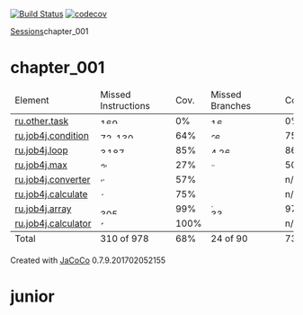 [![Build Status](https://travis-ci.org/imaginegeek57/job4j.svg?branch=master)](https://travis-ci.org/imaginegeek57/job4j)
[![codecov](https://codecov.io/gh/imaginegeek57/job4j/branch/master/graph/badge.svg)](https://codecov.io/gh/imaginegeek57/job4j)
<?xml version="1.0" encoding="UTF-8"?><!DOCTYPE html PUBLIC "-//W3C//DTD XHTML 1.0 Strict//EN" "http://www.w3.org/TR/xhtml1/DTD/xhtml1-strict.dtd"><html xmlns="http://www.w3.org/1999/xhtml" lang="ru"><head><meta http-equiv="Content-Type" content="text/html;charset=UTF-8"/><link rel="stylesheet" href="jacoco-resources/report.css" type="text/css"/><link rel="shortcut icon" href="jacoco-resources/report.gif" type="image/gif"/><title>chapter_001</title><script type="text/javascript" src="jacoco-resources/sort.js"></script></head><body onload="initialSort(['breadcrumb', 'coveragetable'])"><div class="breadcrumb" id="breadcrumb"><span class="info"><a href="jacoco-sessions.html" class="el_session">Sessions</a></span><span class="el_report">chapter_001</span></div><h1>chapter_001</h1><table class="coverage" cellspacing="0" id="coveragetable"><thead><tr><td class="sortable" id="a" onclick="toggleSort(this)">Element</td><td class="down sortable bar" id="b" onclick="toggleSort(this)">Missed Instructions</td><td class="sortable ctr2" id="c" onclick="toggleSort(this)">Cov.</td><td class="sortable bar" id="d" onclick="toggleSort(this)">Missed Branches</td><td class="sortable ctr2" id="e" onclick="toggleSort(this)">Cov.</td><td class="sortable ctr1" id="f" onclick="toggleSort(this)">Missed</td><td class="sortable ctr2" id="g" onclick="toggleSort(this)">Cxty</td><td class="sortable ctr1" id="h" onclick="toggleSort(this)">Missed</td><td class="sortable ctr2" id="i" onclick="toggleSort(this)">Lines</td><td class="sortable ctr1" id="j" onclick="toggleSort(this)">Missed</td><td class="sortable ctr2" id="k" onclick="toggleSort(this)">Methods</td><td class="sortable ctr1" id="l" onclick="toggleSort(this)">Missed</td><td class="sortable ctr2" id="m" onclick="toggleSort(this)">Classes</td></tr></thead><tfoot><tr><td>Total</td><td class="bar">310 of 978</td><td class="ctr2">68%</td><td class="bar">24 of 90</td><td class="ctr2">73%</td><td class="ctr1">31</td><td class="ctr2">110</td><td class="ctr1">42</td><td class="ctr2">182</td><td class="ctr1">17</td><td class="ctr2">65</td><td class="ctr1">1</td><td class="ctr2">21</td></tr></tfoot><tbody><tr><td id="a7"><a href="ru.other.task/index.html" class="el_package">ru.other.task</a></td><td class="bar" id="b0"><img src="jacoco-resources/redbar.gif" width="65" height="10" title="169" alt="169"/></td><td class="ctr2" id="c7">0%</td><td class="bar" id="d0"><img src="jacoco-resources/redbar.gif" width="56" height="10" title="16" alt="16"/></td><td class="ctr2" id="e4">0%</td><td class="ctr1" id="f0">18</td><td class="ctr2" id="g2">18</td><td class="ctr1" id="h0">22</td><td class="ctr2" id="i3">22</td><td class="ctr1" id="j0">10</td><td class="ctr2" id="k2">10</td><td class="ctr1" id="l0">1</td><td class="ctr2" id="m3">1</td></tr><tr><td id="a3"><a href="ru.job4j.condition/index.html" class="el_package">ru.job4j.condition</a></td><td class="bar" id="b1"><img src="jacoco-resources/redbar.gif" width="28" height="10" title="72" alt="72"/><img src="jacoco-resources/greenbar.gif" width="50" height="10" title="130" alt="130"/></td><td class="ctr2" id="c4">64%</td><td class="bar" id="d2"><img src="jacoco-resources/redbar.gif" width="7" height="10" title="2" alt="2"/><img src="jacoco-resources/greenbar.gif" width="21" height="10" title="6" alt="6"/></td><td class="ctr2" id="e2">75%</td><td class="ctr1" id="f2">3</td><td class="ctr2" id="g3">13</td><td class="ctr1" id="h1">9</td><td class="ctr2" id="i2">39</td><td class="ctr1" id="j3">1</td><td class="ctr2" id="k3">9</td><td class="ctr1" id="l1">0</td><td class="ctr2" id="m2">3</td></tr><tr><td id="a5"><a href="ru.job4j.loop/index.html" class="el_package">ru.job4j.loop</a></td><td class="bar" id="b2"><img src="jacoco-resources/redbar.gif" width="12" height="10" title="33" alt="33"/><img src="jacoco-resources/greenbar.gif" width="72" height="10" title="187" alt="187"/></td><td class="ctr2" id="c2">85%</td><td class="bar" id="d1"><img src="jacoco-resources/redbar.gif" width="14" height="10" title="4" alt="4"/><img src="jacoco-resources/greenbar.gif" width="91" height="10" title="26" alt="26"/></td><td class="ctr2" id="e1">86%</td><td class="ctr1" id="f1">4</td><td class="ctr2" id="g1">31</td><td class="ctr1" id="h3">2</td><td class="ctr2" id="i1">43</td><td class="ctr1" id="j1">2</td><td class="ctr2" id="k0">16</td><td class="ctr1" id="l2">0</td><td class="ctr2" id="m1">5</td></tr><tr><td id="a6"><a href="ru.job4j.max/index.html" class="el_package">ru.job4j.max</a></td><td class="bar" id="b3"><img src="jacoco-resources/redbar.gif" width="8" height="10" title="21" alt="21"/><img src="jacoco-resources/greenbar.gif" width="3" height="10" title="8" alt="8"/></td><td class="ctr2" id="c6">27%</td><td class="bar" id="d4"><img src="jacoco-resources/redbar.gif" width="3" height="10" title="1" alt="1"/><img src="jacoco-resources/greenbar.gif" width="3" height="10" title="1" alt="1"/></td><td class="ctr2" id="e3">50%</td><td class="ctr1" id="f3">2</td><td class="ctr2" id="g5">4</td><td class="ctr1" id="h2">3</td><td class="ctr2" id="i4">5</td><td class="ctr1" id="j4">1</td><td class="ctr2" id="k5">3</td><td class="ctr1" id="l3">0</td><td class="ctr2" id="m4">1</td></tr><tr><td id="a4"><a href="ru.job4j.converter/index.html" class="el_package">ru.job4j.converter</a></td><td class="bar" id="b4"><img src="jacoco-resources/redbar.gif" width="3" height="10" title="8" alt="8"/><img src="jacoco-resources/greenbar.gif" width="4" height="10" title="11" alt="11"/></td><td class="ctr2" id="c5">57%</td><td class="bar" id="d5"/><td class="ctr2" id="e5">n/a</td><td class="ctr1" id="f4">2</td><td class="ctr2" id="g4">5</td><td class="ctr1" id="h4">2</td><td class="ctr2" id="i5">5</td><td class="ctr1" id="j2">2</td><td class="ctr2" id="k4">5</td><td class="ctr1" id="l4">0</td><td class="ctr2" id="m5">1</td></tr><tr><td id="a1"><a href="ru.job4j.calculate/index.html" class="el_package">ru.job4j.calculate</a></td><td class="bar" id="b5"><img src="jacoco-resources/redbar.gif" width="1" height="10" title="4" alt="4"/><img src="jacoco-resources/greenbar.gif" width="4" height="10" title="12" alt="12"/></td><td class="ctr2" id="c3">75%</td><td class="bar" id="d6"/><td class="ctr2" id="e6">n/a</td><td class="ctr1" id="f5">1</td><td class="ctr2" id="g6">3</td><td class="ctr1" id="h5">2</td><td class="ctr2" id="i6">4</td><td class="ctr1" id="j5">1</td><td class="ctr2" id="k6">3</td><td class="ctr1" id="l5">0</td><td class="ctr2" id="m6">1</td></tr><tr><td id="a0"><a href="ru.job4j.array/index.html" class="el_package">ru.job4j.array</a></td><td class="bar" id="b6"><img src="jacoco-resources/redbar.gif" width="1" height="10" title="3" alt="3"/><img src="jacoco-resources/greenbar.gif" width="118" height="10" title="305" alt="305"/></td><td class="ctr2" id="c1">99%</td><td class="bar" id="d3"><img src="jacoco-resources/redbar.gif" width="3" height="10" title="1" alt="1"/><img src="jacoco-resources/greenbar.gif" width="116" height="10" title="33" alt="33"/></td><td class="ctr2" id="e0">97%</td><td class="ctr1" id="f6">1</td><td class="ctr2" id="g0">33</td><td class="ctr1" id="h6">2</td><td class="ctr2" id="i0">61</td><td class="ctr1" id="j6">0</td><td class="ctr2" id="k1">16</td><td class="ctr1" id="l6">0</td><td class="ctr2" id="m0">8</td></tr><tr><td id="a2"><a href="ru.job4j.calculator/index.html" class="el_package">ru.job4j.calculator</a></td><td class="bar" id="b7"><img src="jacoco-resources/greenbar.gif" width="5" height="10" title="15" alt="15"/></td><td class="ctr2" id="c0">100%</td><td class="bar" id="d7"/><td class="ctr2" id="e7">n/a</td><td class="ctr1" id="f7">0</td><td class="ctr2" id="g7">3</td><td class="ctr1" id="h7">0</td><td class="ctr2" id="i7">3</td><td class="ctr1" id="j7">0</td><td class="ctr2" id="k7">3</td><td class="ctr1" id="l7">0</td><td class="ctr2" id="m7">1</td></tr></tbody></table><div class="footer"><span class="right">Created with <a href="http://www.jacoco.org/jacoco">JaCoCo</a> 0.7.9.201702052155</span></div></body></html>

# junior 
